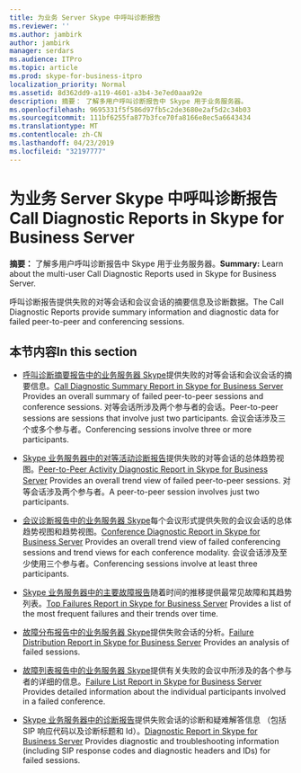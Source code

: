 ```yaml
---
title: 为业务 Server Skype 中呼叫诊断报告
ms.reviewer: ''
ms.author: jambirk
author: jambirk
manager: serdars
ms.audience: ITPro
ms.topic: article
ms.prod: skype-for-business-itpro
localization_priority: Normal
ms.assetid: 8d362dd9-a119-4601-a3b4-3e7ed0aaa92e
description: 摘要： 了解多用户呼叫诊断报告中 Skype 用于业务服务器。
ms.openlocfilehash: 9695331f5f586d97fb5c2de3680e2af5d2c34b03
ms.sourcegitcommit: 111bf6255fa877b3fce70fa8166e8ec5a6643434
ms.translationtype: MT
ms.contentlocale: zh-CN
ms.lasthandoff: 04/23/2019
ms.locfileid: "32197777"
---
```

# <a name="call-diagnostic-reports-in-skype-for-business-server"></a><span data-ttu-id="4774c-103">为业务 Server Skype 中呼叫诊断报告</span><span class="sxs-lookup"><span data-stu-id="4774c-103">Call Diagnostic Reports in Skype for Business Server</span></span>
 
<span data-ttu-id="4774c-104">**摘要：** 了解多用户呼叫诊断报告中 Skype 用于业务服务器。</span><span class="sxs-lookup"><span data-stu-id="4774c-104">**Summary:** Learn about the multi-user Call Diagnostic Reports used in Skype for Business Server.</span></span>
  
<span data-ttu-id="4774c-105">呼叫诊断报告提供失败的对等会话和会议会话的摘要信息及诊断数据。</span><span class="sxs-lookup"><span data-stu-id="4774c-105">The Call Diagnostic Reports provide summary information and diagnostic data for failed peer-to-peer and conferencing sessions.</span></span>
  
## <a name="in-this-section"></a><span data-ttu-id="4774c-106">本节内容</span><span class="sxs-lookup"><span data-stu-id="4774c-106">In this section</span></span>

- <span data-ttu-id="4774c-107">[呼叫诊断摘要报告中的业务服务器 Skype](summary-report.md)提供失败的对等会话和会议会话的摘要信息。</span><span class="sxs-lookup"><span data-stu-id="4774c-107">[Call Diagnostic Summary Report in Skype for Business Server](summary-report.md) Provides an overall summary of failed peer-to-peer sessions and conference sessions.</span></span> <span data-ttu-id="4774c-108">对等会话所涉及两个参与者的会话。</span><span class="sxs-lookup"><span data-stu-id="4774c-108">Peer-to-peer sessions are sessions that involve just two participants.</span></span> <span data-ttu-id="4774c-109">会议会话涉及三个或多个参与者。</span><span class="sxs-lookup"><span data-stu-id="4774c-109">Conferencing sessions involve three or more participants.</span></span>
    
- <span data-ttu-id="4774c-110">[Skype 业务服务器中的对等活动诊断报告](peer-to-peer-activity-diagnostic-report.md)提供失败的对等会话的总体趋势视图。</span><span class="sxs-lookup"><span data-stu-id="4774c-110">[Peer-to-Peer Activity Diagnostic Report in Skype for Business Server](peer-to-peer-activity-diagnostic-report.md) Provides an overall trend view of failed peer-to-peer sessions.</span></span> <span data-ttu-id="4774c-111">对等会话涉及两个参与者。</span><span class="sxs-lookup"><span data-stu-id="4774c-111">A peer-to-peer session involves just two participants.</span></span>
    
- <span data-ttu-id="4774c-112">[会议诊断报告中的业务服务器 Skype](conference-diagnostic-report.md)每个会议形式提供失败的会议会话的总体趋势视图和趋势视图。</span><span class="sxs-lookup"><span data-stu-id="4774c-112">[Conference Diagnostic Report in Skype for Business Server](conference-diagnostic-report.md) Provides an overall trend view of failed conferencing sessions and trend views for each conference modality.</span></span> <span data-ttu-id="4774c-113">会议会话涉及至少使用三个参与者。</span><span class="sxs-lookup"><span data-stu-id="4774c-113">Conferencing sessions involve at least three participants.</span></span>
    
- <span data-ttu-id="4774c-114">[Skype 业务服务器中的主要故障报告](top-failures-report.md)随着时间的推移提供最常见故障和其趋势列表。</span><span class="sxs-lookup"><span data-stu-id="4774c-114">[Top Failures Report in Skype for Business Server](top-failures-report.md) Provides a list of the most frequent failures and their trends over time.</span></span>
    
- <span data-ttu-id="4774c-115">[故障分布报告中的业务服务器 Skype](failure-distribution-report.md)提供失败会话的分析。</span><span class="sxs-lookup"><span data-stu-id="4774c-115">[Failure Distribution Report in Skype for Business Server](failure-distribution-report.md) Provides an analysis of failed sessions.</span></span>
    
- <span data-ttu-id="4774c-116">[故障列表报告中的业务服务器 Skype](failure-list-report.md)提供有关失败的会议中所涉及的各个参与者的详细的信息。</span><span class="sxs-lookup"><span data-stu-id="4774c-116">[Failure List Report in Skype for Business Server](failure-list-report.md) Provides detailed information about the individual participants involved in a failed conference.</span></span>
    
- <span data-ttu-id="4774c-117">[Skype 业务服务器中的诊断报告](diagnostic-report.md)提供失败会话的诊断和疑难解答信息 （包括 SIP 响应代码以及诊断标题和 Id）。</span><span class="sxs-lookup"><span data-stu-id="4774c-117">[Diagnostic Report in Skype for Business Server](diagnostic-report.md) Provides diagnostic and troubleshooting information (including SIP response codes and diagnostic headers and IDs) for failed sessions.</span></span>
    

